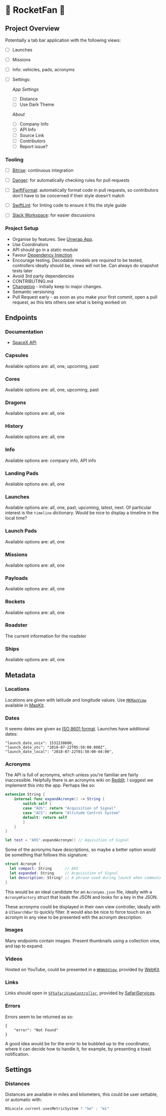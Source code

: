 # 🚀 RocketFan 🚀

## Project Overview

Potentially a tab bar application with the following views:

- [ ] Launches
- [ ] Missions
- [ ] Info: vehicles, pads, acronyms
- [ ] Settings:

    *App Settings*
    - [ ] Distance
    - [ ] Use Dark Theme

    *About*
    - [ ] Company Info
    - [ ] API Info
    - [ ] Source Link
    - [ ] Contributors
    - [ ] Report issue?

### Tooling

- [ ] [Bitrise](https://www.bitrise.io): continuous integration
- [ ] [Danger](https://danger.systems/swift/): for automatically checking rules for pull requests
- [ ] [SwiftFormat](https://github.com/nicklockwood/SwiftFormat): automatically format code in pull requests, so contributors don't have to be concerned if their style doesn't match
- [ ] [SwiftLint](https://github.com/realm/SwiftLint): for linting code to ensure it fits the style guide
- [ ] [Slack Workspace](https://rocketfan.slack.com/): for easier discussions


### Project Setup

- Organise by features. See [Unwrap App](https://github.com/twostraws/Unwrap).
- Use Coordinators
- API should go in a static module
- Favour [Dependency Injection](https://www.swiftbysundell.com/posts/different-flavors-of-dependency-injection-in-swift)
- Encourage testing. Decodable models are *required* to be tested, controllers ideally should be, views will not be. Can always do snapshot tests later
- Avoid 3rd party dependencies
- CONTRIBUTING.md
- [Changelog](https://keepachangelog.com/en/1.0.0/) - initially keep to major changes.
- Semantic versioning
- Pull Request early - as soon as you make your first commit, open a pull request, as this lets others see what is being worked on

## Endpoints

### Documentation

- [SpaceX API](https://docs.spacexdata.com)

### Capsules

Available options are: all, one, upcoming, past

### Cores

Available options are: all, one, upcoming, past

### Dragons

Available options are: all, one

### History

Available options are: all, one

### Info

Available options are: company info, API info

### Landing Pads

Available options are: all, one

### Launches

Available options are: all, one, past, upcoming, latest, next. Of particular interest is the `timeline` dictionary. Would be nice to display a timeline in the local time?

### Launch Pads

Available options are: all, one

### Missions

Available options are: all, one

### Payloads

Available options are: all, one

### Rockets

Available options are: all, one

### Roadster

The current information for the roadster

### Ships

Available options are: all, one

## Metadata

### Locations

Locations are given with latitude and longitude values.  Use [`MKMapView`](https://developer.apple.com/documentation/mapkit/mkmapview) available in [MapKit](https://developer.apple.com/documentation/mapkit).

### Dates

It seems dates are given as [ISO 8601 format](https://en.wikipedia.org/wiki/ISO_8601#Dates). Launches have additional dates:

```
"launch_date_unix": 1532238600,
"launch_date_utc": "2018-07-22T05:50:00.000Z",
"launch_date_local": "2018-07-22T01:50:00-04:00",
```

### Acronyms

The API is full of acronyms, which unless you're familiar are fairly inaccessible. Helpfully there is an acronyms wiki on [Reddit](https://www.reddit.com/r/spacex/wiki/acronyms). I suggest we implement this into the app. Perhaps like so:

```swift
extension String {
    internal func expandAcronym() -> String {
        switch self {
        case "AOS": return "Acquisition of Signal"
        case "ACS": return "Altitude Control System"
        default: return self
        }
    }
}

let test = "AOS".expandAcronym() // Aquisition of Signal
```

Some of the acronyms have descriptions, so maybe a better option would be something that follows this signature:

```swift
struct Acronym {
  let compact: String      // AOS
  let expanded: String     // Acquisition of Signal
  let description: String? // A phrase used during launch when communication with the vehicle is re-estabilished after Loss of Signal
}
```

This would be an ideal candidate for an `Acronyms.json` file, ideally with a `AcronymFactory` struct that loads the JSON and looks for a key in the JSON.

These acronyms could be displayed in their own view controller, ideally with a `UISearchBar` to quickly filter. It would also be nice to force touch on an acronym in any view to be presented with the acronym description.

### Images

Many endpoints contain images. Present thumbnails using a collection view, and tap to expand.

### Videos

Hosted on YouTube, could be presented in a [`WKWebView`](https://developer.apple.com/documentation/webkit/wkwebview), provided by [WebKit](https://developer.apple.com/documentation/webkit/wkwebview).

### Links

Links should open in [`SFSafariViewController`](https://developer.apple.com/documentation/safariservices/sfsafariviewcontroller), provided by [SafariServices](https://developer.apple.com/documentation/safariservices).

### Errors

Errors seem to be returned as so:

```
{
    "error": "Not Found"
}
```

A good idea would be for the error to be bubbled up to the coordinator, where it can decide how to handle it, for example, by presenting a toast notification.

## Settings

### Distances

Distances are available in miles and kilometers, this could be user settable, or automatic with:

```swift
NSLocale.current.usesMetricSystem ? "km" : "mi"
```

